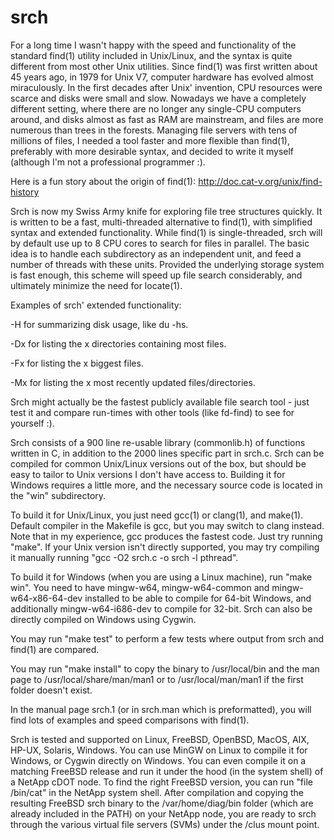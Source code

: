 # srch

For a long time I wasn't happy with the speed and functionality of the standard find(1) utility included in Unix/Linux, and the syntax is quite different from most other Unix utilities.  Since find(1) was first written about 45 years ago, in 1979 for Unix V7, computer hardware has evolved almost miraculously.  In the first decades after Unix' invention, CPU resources were scarce and disks were small and slow.  Nowadays we have a completely different setting, where there are no longer any single-CPU computers around, and disks almost as fast as RAM are mainstream, and files are more numerous than trees in the forests.  Managing file servers with tens of millions of files, I needed a tool faster and more flexible than find(1), preferably with more desirable syntax, and decided to write it myself (although I'm not a professional programmer :).

Here is a fun story about the origin of find(1): http://doc.cat-v.org/unix/find-history

Srch is now my Swiss Army knife for exploring file tree structures quickly. It is written to be a fast, multi-threaded alternative to find(1), with simplified syntax and extended functionality.  While  find(1)  is  single-threaded, srch will by default use up to 8 CPU cores to search for files in parallel.  The basic idea is to handle each subdirectory as an independent unit, and feed a number of threads with these units.  Provided the underlying storage system is fast enough, this scheme will speed up file search considerably, and ultimately minimize the need for locate(1).

Examples of srch' extended functionality:

-H for summarizing disk usage, like du -hs.

-Dx for listing the x directories containing most files.

-Fx for listing the x biggest files.

-Mx for listing the x most recently updated files/directories.

Srch might actually be the fastest publicly available file search tool - just test it and compare run-times with other tools (like fd-find) to see for yourself :).

Srch consists of a 900 line re-usable library (commonlib.h) of functions written in C, in addition to the 2000 lines specific part in srch.c.  Srch can be compiled for common Unix/Linux versions out of the box, but should be easy to tailor to Unix versions I don't have access to.  Building it for Windows requires a little more, and the necessary source code is located in the "win" subdirectory.  

To build it for Unix/Linux, you just need gcc(1) or clang(1), and make(1).  Default compiler in the Makefile is gcc, but you may switch to clang instead.  Note that in my experience, gcc produces the fastest code.  Just try running "make".  If your Unix version isn't directly supported, you may try compiling it manually running "gcc -O2 srch.c -o srch -l pthread".

To build it for Windows (when you are using a Linux machine), run "make win".  You need to have mingw-w64, mingw-w64-common and mingw-w64-x86-64-dev installed to be able to compile for 64-bit Windows, and additionally mingw-w64-i686-dev to compile for 32-bit.  Srch can also be directly compiled on Windows using Cygwin.

You may run "make test" to perform a few tests where output from srch and find(1) are compared.

You may run "make install" to copy the binary to /usr/local/bin and the man page to /usr/local/share/man/man1 or to /usr/local/man/man1 if the first folder doesn't exist.

In the manual page srch.1 (or in srch.man which is preformatted), you will find lots of examples and speed comparisons with find(1).

Srch is tested and supported on Linux, FreeBSD, OpenBSD, MacOS, AIX, HP-UX, Solaris, Windows.  You can use MinGW on Linux to compile it for Windows, or Cygwin directly on Windows.  You can even compile it on a matching FreeBSD release and run it under the hood (in the system shell) of a NetApp cDOT node.  To find the right FreeBSD version, you can run "file /bin/cat" in the NetApp system shell. After compilation and copying the resulting FreeBSD srch binary to the /var/home/diag/bin folder (which are already included in the PATH) on your NetApp node, you are ready to srch through the various virtual file servers (SVMs) under the /clus mount point.
